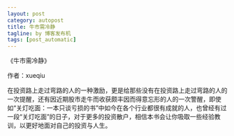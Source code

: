```yaml
---
layout: post
category: autopost
title: 牛市需冷静
tagline: by 博客发布机
tags: [post_automatic]
---
```


《牛市需冷静》

作者：xueqiu

<!--more-->

在投资路上走过弯路的人的一种激励，更是给那些没有在投资路上走过弯路的人的一次提醒，还有因近期股市走牛而收获颇丰因而得意忘形的人的一次警醒，即使如“关灯吃面：一本只谈亏损的书”中如今在各个行业都很有成就的人，也曾经有过一段“关灯吃面”的日子，对于更多的投资散户，相信本书会让你吸取一些经验教训，以更好地面对自己的投资与人生。